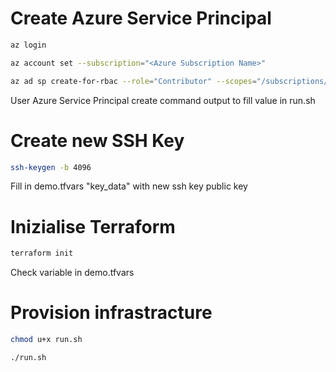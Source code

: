 # Create Azure Service Principal
```bash
az login

az account set --subscription="<Azure Subscription Name>"

az ad sp create-for-rbac --role="Contributor" --scopes="/subscriptions/<Azure Subscription ID>" -n Terraform --years 100
```
User Azure Service Principal create command output to fill value in run.sh

# Create new SSH Key
```bash
ssh-keygen -b 4096
```
Fill in demo.tfvars "key_data" with new ssh key public key

# Inizialise Terraform
```bash
terraform init
```

Check variable in demo.tfvars

# Provision infrastracture
```bash
chmod u+x run.sh 

./run.sh
```
